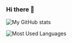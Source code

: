 ### Hi there 👋

<!--
**dimarud1995/dimarud1995** is a ✨ _special_ ✨ repository because its `README.md` (this file) appears on your GitHub profile.

Here are some ideas to get you started:

- 🔭 I’m currently working on ...
- 🌱 I’m currently learning ...
- 👯 I’m looking to collaborate on ...
- 🤔 I’m looking for help with ...
- 💬 Ask me about ...
- 📫 How to reach me: ...
- 😄 Pronouns: ...
- ⚡ Fun fact: ...
-->
![My GitHub stats](https://github-readme-stats.vercel.app/api?username=dimarud1995&show_icons=true&theme=transparent)

![Most Used Languages](https://github-readme-stats.vercel.app/api/top-langs/?username=dimarud1995&layout=donut&show_icons=true&theme=transparent)
